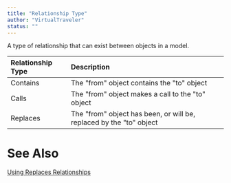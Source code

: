 ```yaml
---
title: "Relationship Type"
author: "VirtualTraveler"
status: ""
---
```

A type of relationship that can exist between objects in a model. 

| Relationship Type | Description  
|:------------------|:---------------------------
| Contains  | The "from" object contains the "to" object     
| Calls     | The "from" object makes a call to the "to" object 
| Replaces  | The "from" object has been, or will be, replaced by the "to" object 

# See Also 

[Using Replaces Relationships](/best-practices/using-replaces-relationships)